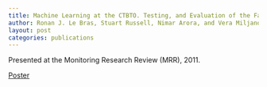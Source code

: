```yaml
---
title: Machine Learning at the CTBTO. Testing, and Evaluation of the False Events Identification (FEI) and Vertically Integrated Seismic Association (VISA) Projects
author: Ronan J. Le Bras, Stuart Russell, Nimar Arora, and Vera Miljanovic.
layout: post
categories: publications
---
```


Presented at the Monitoring Research Review (MRR), 2011.

[Poster](LeBras_MRR_11.pdf)
